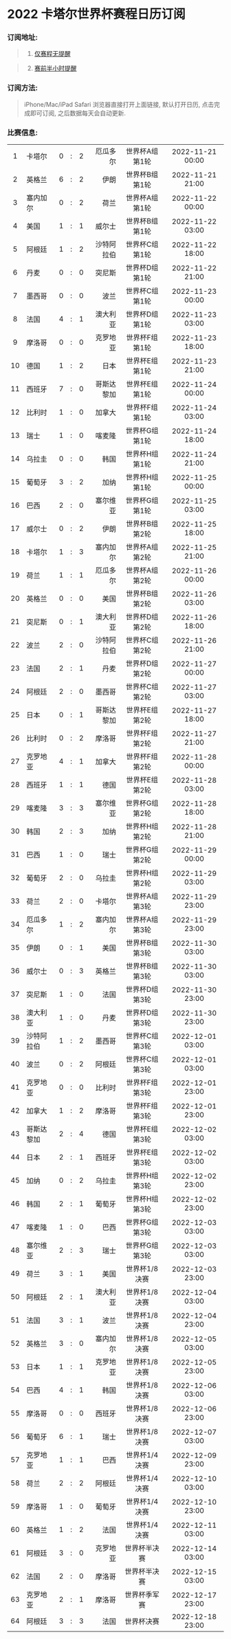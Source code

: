 # 2022 卡塔尔世界杯赛程日历订阅

### 订阅地址:

> 1. [仅赛程无提醒](https://pythonista.cn/static/upload/worldcup2022.ics)

> 2. [赛前半小时提醒](https://pythonista.cn/static/upload/worldcup2022_alarms.ics)

### 订阅方法:

> iPhone/Mac/iPad Safari 浏览器直接打开上面链接, 默认打开日历, 点击完成即可订阅, 之后数据每天会自动更新.

### 比赛信息:
  |||||||||
  |:---:|:---|:---|:---:|---:|---:|:---:|:---:|
  |1|卡塔尔|0| : |2|厄瓜多尔|世界杯A组第1轮|2022-11-21 00:00|
  |2|英格兰|6| : |2|伊朗|世界杯B组第1轮|2022-11-21 21:00|
  |3|塞内加尔|0| : |2|荷兰|世界杯A组第1轮|2022-11-22 00:00|
  |4|美国|1| : |1|威尔士|世界杯B组第1轮|2022-11-22 03:00|
  |5|阿根廷|1| : |2|沙特阿拉伯|世界杯C组第1轮|2022-11-22 18:00|
  |6|丹麦|0| : |0|突尼斯|世界杯D组第1轮|2022-11-22 21:00|
  |7|墨西哥|0| : |0|波兰|世界杯C组第1轮|2022-11-23 00:00|
  |8|法国|4| : |1|澳大利亚|世界杯D组第1轮|2022-11-23 03:00|
  |9|摩洛哥|0| : |0|克罗地亚|世界杯F组第1轮|2022-11-23 18:00|
  |10|德国|1| : |2|日本|世界杯E组第1轮|2022-11-23 21:00|
  |11|西班牙|7| : |0|哥斯达黎加|世界杯E组第1轮|2022-11-24 00:00|
  |12|比利时|1| : |0|加拿大|世界杯F组第1轮|2022-11-24 03:00|
  |13|瑞士|1| : |0|喀麦隆|世界杯G组第1轮|2022-11-24 18:00|
  |14|乌拉圭|0| : |0|韩国|世界杯H组第1轮|2022-11-24 21:00|
  |15|葡萄牙|3| : |2|加纳|世界杯H组第1轮|2022-11-25 00:00|
  |16|巴西|2| : |0|塞尔维亚|世界杯G组第1轮|2022-11-25 03:00|
  |17|威尔士|0| : |2|伊朗|世界杯B组第2轮|2022-11-25 18:00|
  |18|卡塔尔|1| : |3|塞内加尔|世界杯A组第2轮|2022-11-25 21:00|
  |19|荷兰|1| : |1|厄瓜多尔|世界杯A组第2轮|2022-11-26 00:00|
  |20|英格兰|0| : |0|美国|世界杯B组第2轮|2022-11-26 03:00|
  |21|突尼斯|0| : |1|澳大利亚|世界杯D组第2轮|2022-11-26 18:00|
  |22|波兰|2| : |0|沙特阿拉伯|世界杯C组第2轮|2022-11-26 21:00|
  |23|法国|2| : |1|丹麦|世界杯D组第2轮|2022-11-27 00:00|
  |24|阿根廷|2| : |0|墨西哥|世界杯C组第2轮|2022-11-27 03:00|
  |25|日本|0| : |1|哥斯达黎加|世界杯E组第2轮|2022-11-27 18:00|
  |26|比利时|0| : |2|摩洛哥|世界杯F组第2轮|2022-11-27 21:00|
  |27|克罗地亚|4| : |1|加拿大|世界杯F组第2轮|2022-11-28 00:00|
  |28|西班牙|1| : |1|德国|世界杯E组第2轮|2022-11-28 03:00|
  |29|喀麦隆|3| : |3|塞尔维亚|世界杯G组第2轮|2022-11-28 18:00|
  |30|韩国|2| : |3|加纳|世界杯H组第2轮|2022-11-28 21:00|
  |31|巴西|1| : |0|瑞士|世界杯G组第2轮|2022-11-29 00:00|
  |32|葡萄牙|2| : |0|乌拉圭|世界杯H组第2轮|2022-11-29 03:00|
  |33|荷兰|2| : |0|卡塔尔|世界杯A组第3轮|2022-11-29 23:00|
  |34|厄瓜多尔|1| : |2|塞内加尔|世界杯A组第3轮|2022-11-29 23:00|
  |35|伊朗|0| : |1|美国|世界杯B组第3轮|2022-11-30 03:00|
  |36|威尔士|0| : |3|英格兰|世界杯B组第3轮|2022-11-30 03:00|
  |37|突尼斯|1| : |0|法国|世界杯D组第3轮|2022-11-30 23:00|
  |38|澳大利亚|1| : |0|丹麦|世界杯D组第3轮|2022-11-30 23:00|
  |39|沙特阿拉伯|1| : |2|墨西哥|世界杯C组第3轮|2022-12-01 03:00|
  |40|波兰|0| : |2|阿根廷|世界杯C组第3轮|2022-12-01 03:00|
  |41|克罗地亚|0| : |0|比利时|世界杯F组第3轮|2022-12-01 23:00|
  |42|加拿大|1| : |2|摩洛哥|世界杯F组第3轮|2022-12-01 23:00|
  |43|哥斯达黎加|2| : |4|德国|世界杯E组第3轮|2022-12-02 03:00|
  |44|日本|2| : |1|西班牙|世界杯E组第3轮|2022-12-02 03:00|
  |45|加纳|0| : |2|乌拉圭|世界杯H组第3轮|2022-12-02 23:00|
  |46|韩国|2| : |1|葡萄牙|世界杯H组第3轮|2022-12-02 23:00|
  |47|喀麦隆|1| : |0|巴西|世界杯G组第3轮|2022-12-03 03:00|
  |48|塞尔维亚|2| : |3|瑞士|世界杯G组第3轮|2022-12-03 03:00|
  |49|荷兰|3| : |1|美国|世界杯1/8决赛|2022-12-03 23:00|
  |50|阿根廷|2| : |1|澳大利亚|世界杯1/8决赛|2022-12-04 03:00|
  |51|法国|3| : |1|波兰|世界杯1/8决赛|2022-12-04 23:00|
  |52|英格兰|3| : |0|塞内加尔|世界杯1/8决赛|2022-12-05 03:00|
  |53|日本|1| : |1|克罗地亚|世界杯1/8决赛|2022-12-05 23:00|
  |54|巴西|4| : |1|韩国|世界杯1/8决赛|2022-12-06 03:00|
  |55|摩洛哥|0| : |0|西班牙|世界杯1/8决赛|2022-12-06 23:00|
  |56|葡萄牙|6| : |1|瑞士|世界杯1/8决赛|2022-12-07 03:00|
  |57|克罗地亚|1| : |1|巴西|世界杯1/4决赛|2022-12-09 23:00|
  |58|荷兰|2| : |2|阿根廷|世界杯1/4决赛|2022-12-10 03:00|
  |59|摩洛哥|1| : |0|葡萄牙|世界杯1/4决赛|2022-12-10 23:00|
  |60|英格兰|1| : |2|法国|世界杯1/4决赛|2022-12-11 03:00|
  |61|阿根廷|3| : |0|克罗地亚|世界杯半决赛|2022-12-14 03:00|
  |62|法国|2| : |0|摩洛哥|世界杯半决赛|2022-12-15 03:00|
  |63|克罗地亚|2| : |1|摩洛哥|世界杯季军赛|2022-12-17 23:00|
  |64|阿根廷|3| : |3|法国|世界杯决赛|2022-12-18 23:00|
